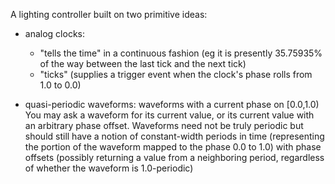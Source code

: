 A lighting controller built on two primitive ideas:
- analog clocks:
    - "tells the time" in a continuous fashion (eg it is presently 35.75935% of the way between the last tick and the next tick)
    - "ticks" (supplies a trigger event when the clock's phase rolls from 1.0 to 0.0)

- quasi-periodic waveforms: waveforms with a current phase on [0.0,1.0)
    You may ask a waveform for its current value, or its current value with an arbitrary phase offset.
    Waveforms need not be truly periodic but should still have a notion of constant-width periods in time (representing the portion of the waveform mapped to the phase 0.0 to 1.0) with phase offsets (possibly returning a value from a neighboring period, regardless of whether the waveform is 1.0-periodic)